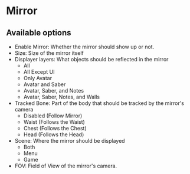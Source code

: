
# Mirror

## Available options

- Enable Mirror: Whether the mirror should show up or not.
- Size: Size of the mirror itself
- Displayer layers: What objects should be reflected in the mirror
	- All
	- All Except UI
	- Only Avatar
	- Avatar and Saber
	- Avatar, Saber, and Notes
	- Avatar, Saber, Notes, and Walls
- Tracked Bone: Part of the body that should be tracked by the mirror's camera
	- Disabled (Follow Mirror)
	- Waist (Follows the Waist)
	- Chest (Follows the Chest)
	- Head (Follows the Head)
- Scene: Where the mirror should be displayed
	- Both
	- Menu
	- Game
- FOV: Field of View of the mirror's camera.